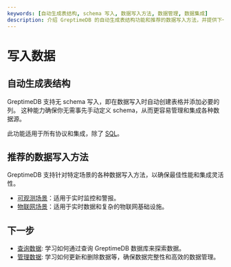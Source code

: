 ```yaml
---
keywords: [自动生成表结构, schema 写入, 数据写入方法, 数据管理, 数据集成]
description: 介绍 GreptimeDB 的自动生成表结构功能和推荐的数据写入方法，并提供下一步学习的链接。
---
```


# 写入数据

## 自动生成表结构

GreptimeDB 支持无 schema 写入，即在数据写入时自动创建表格并添加必要的列。
这种能力确保你无需事先手动定义 schema，从而更容易管理和集成各种数据源。
<!-- TODO: 添加协议和集成的链接 -->
此功能适用于所有协议和集成，除了 [SQL](./for-iot/sql.md)。

## 推荐的数据写入方法

GreptimeDB 支持针对特定场景的各种数据写入方法，以确保最佳性能和集成灵活性。

- [可观测场景](./for-observability/overview.md)：适用于实时监控和警报。
- [物联网场景](./for-iot/overview.md)：适用于实时数据和复杂的物联网基础设施。

## 下一步

- [查询数据](/user-guide/query-data/overview.md): 学习如何通过查询 GreptimeDB 数据库来探索数据。
- [管理数据](/user-guide/manage-data/overview.md): 学习如何更新和删除数据等，确保数据完整性和高效的数据管理。

